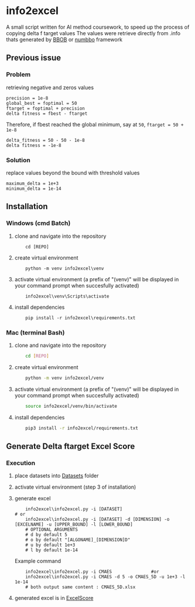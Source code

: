 # info2excel
A small script written for AI method coursework, to speed up the process of copying delta f target values
The values were retrieve directly from .info thats generated by [BBOB](https://coco.gforge.inria.fr/doku.php?id=bbob-2010-downloads) or [numbbo](https://github.com/numbbo/coco/) framework

## Previous issue
### Problem
retrieving negative and zeros values   
```
precision = 1e-8   
global_best = foptimal = 50   
ftarget = foptimal + precision   
delta fitness = fbest - ftarget   
```
Therefore, if fbest reached the global minimum, say at `50`, `ftarget = 50 + 1e-8`   
```
delta_fitness = 50 - 50 - 1e-8
delta fitness = -1e-8
```
### Solution   
replace values beyond the bound with threshold values
```
maximum_delta = 1e+3
minimum_delta = 1e-14
```
## Installation
### Windows (cmd Batch)
1. clone and navigate into the repository

	```Sh
		cd [REPO]
	```
2. create virtual environment
	```Sh
		python -m venv info2excel\venv
	```
3. activate virtual environment (a prefix of "(venv)" will be displayed in your command prompt when succesfully activated)
	```Sh
		info2excel\venv\Scripts\activate
	```
4. install dependencies
	```Sh
		pip install -r info2excel\requirements.txt
	```
### Mac (terminal Bash)
1. clone and navigate into the repository

	```Bash
		cd [REPO]
	```	
2. create virtual environment
	```Bash
		python -m venv info2excel/venv
	```
3. activate virtual environment (a prefix of "(venv)" will be displayed in your command prompt when succesfully activated)
	```Bash
		source info2excel/venv/bin/activate
	```
4. install dependencies
	```Bash
		pip3 install -r info2excel/requirements.txt
	```	
## Generate Delta ftarget Excel Score
### Execution
1. place datasets into [Datasets](Datasets) folder
2. activate virtual environment (step 3 of installation)
3. generate excel
	
	```Sh
		info2excel\info2excel.py -i [DATASET] 								# or
		info2excel\info2excel.py -i [DATASET] -d [DIMENSION] -o [EXCELNAME] -u [UPPER_BOUND] -l [LOWER_BOUND]
		# OPTIONAL ARGUMENTS
		# d by default 5
		# o by default "[ALGONAME]_[DIMENSION]D"
		# u by default 1e+3
		# l by default 1e-14
	```
	Example command
	```Sh
		info2excel\info2excel.py -i CMAES 				#or
		info2excel\info2excel.py -i CMAES -d 5 -o CMAES_5D -u 1e+3 -l 1e-14
		# both output same content : CMAES_5D.xlsx
	```
4. generated excel is in [ExcelScore](ExcelScore)
